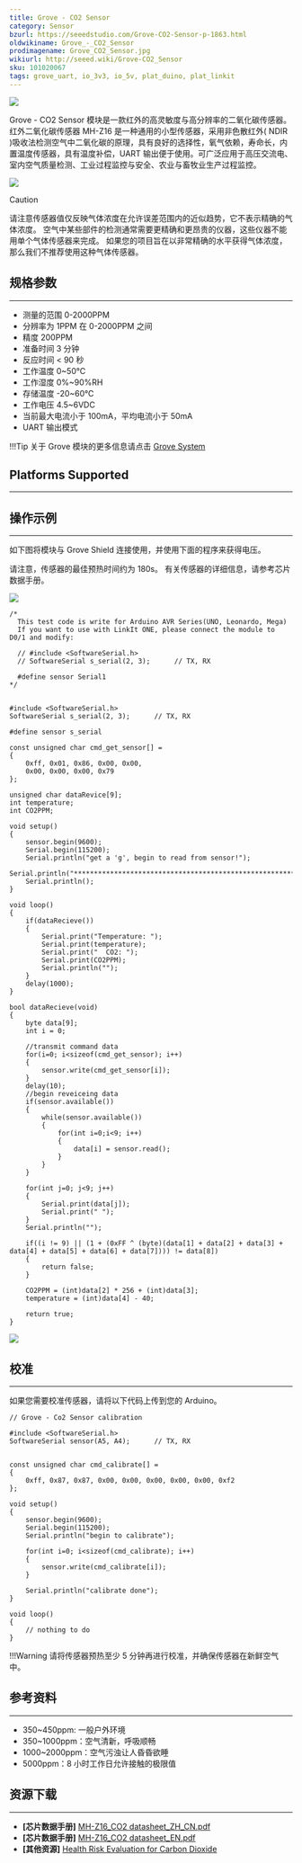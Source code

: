 ```yaml
---
title: Grove - CO2 Sensor
category: Sensor
bzurl: https://seeedstudio.com/Grove-CO2-Sensor-p-1863.html
oldwikiname: Grove_-_CO2_Sensor
prodimagename: Grove_CO2_Sensor.jpg
wikiurl: http://seeed.wiki/Grove-CO2_Sensor
sku: 101020067
tags: grove_uart, io_3v3, io_5v, plat_duino, plat_linkit
---
```


![](https://raw.githubusercontent.com/SeeedDocument/Grove-CO2_Sensor/master/img/Grove_CO2_Sensor.jpg)

Grove - CO2 Sensor 模块是一款红外的高灵敏度与高分辨率的二氧化碳传感器。红外二氧化碳传感器 MH-Z16 是一种通用的小型传感器，采用非色散红外( NDIR )吸收法检测空气中二氧化碳的原理，具有良好的选择性，氧气依赖，寿命长，内置温度传感器，具有温度补偿，UART 输出便于使用。可广泛应用于高压交流电、室内空气质量检测、工业过程监控与安全、农业与畜牧业生产过程监控。

[![](https://github.com/SeeedDocument/wiki_chinese/raw/master/docs/images/click_to_buy.PNG)](https://item.taobao.com/item.htm?spm=a1z10.3-c.w4002-11172317909.10.2b000cc1zdAduU&id=45476707662)

<div class="admonition warning">
<p class="admonition-title">Caution</p>
请注意传感器值仅反映气体浓度在允许误差范围内的近似趋势，它不表示精确的气体浓度。 空气中某些部件的检测通常需要更精确和更昂贵的仪器，这些仪器不能用单个气体传感器来完成。 如果您的项目旨在以非常精确的水平获得气体浓度，那么我们不推荐使用这种气体传感器。
</div>

## 规格参数
-------------

-   测量的范围 0-2000PPM
-   分辨率为 1PPM 在 0-2000PPM 之间
-   精度 200PPM
-   准备时间 3 分钟
-   反应时间 < 90 秒
-   工作温度 0~50℃
-   工作湿度 0%~90%RH
-   存储温度 -20~60℃
-   工作电压 4.5~6VDC
-   当前最大电流小于 100mA，平均电流小于 50mA
-   UART 输出模式

!!!Tip
     关于 Grove 模块的更多信息请点击 [Grove System](http://seeed.wiki/Grove_System/)

## Platforms Supported
-------------------

## 操作示例
-------------

如下图将模块与 Grove Shield 连接使用，并使用下面的程序来获得电压。

请注意，传感器的最佳预热时间约为 180s。 有关传感器的详细信息，请参考芯片数据手册。

![](https://raw.githubusercontent.com/SeeedDocument/Grove-CO2_Sensor/master/img/5.jpg)

```
/*
  This test code is write for Arduino AVR Series(UNO, Leonardo, Mega)
  If you want to use with LinkIt ONE, please connect the module to D0/1 and modify:

  // #include <SoftwareSerial.h>
  // SoftwareSerial s_serial(2, 3);      // TX, RX

  #define sensor Serial1
*/


#include <SoftwareSerial.h>
SoftwareSerial s_serial(2, 3);      // TX, RX

#define sensor s_serial

const unsigned char cmd_get_sensor[] =
{
    0xff, 0x01, 0x86, 0x00, 0x00,
    0x00, 0x00, 0x00, 0x79
};

unsigned char dataRevice[9];
int temperature;
int CO2PPM;

void setup()
{
    sensor.begin(9600);
    Serial.begin(115200);
    Serial.println("get a 'g', begin to read from sensor!");
    Serial.println("********************************************************");
    Serial.println();
}

void loop()
{
    if(dataRecieve())
    {
        Serial.print("Temperature: ");
        Serial.print(temperature);
        Serial.print("  CO2: ");
        Serial.print(CO2PPM);
        Serial.println("");
    }
    delay(1000);
}

bool dataRecieve(void)
{
    byte data[9];
    int i = 0;

    //transmit command data
    for(i=0; i<sizeof(cmd_get_sensor); i++)
    {
        sensor.write(cmd_get_sensor[i]);
    }
    delay(10);
    //begin reveiceing data
    if(sensor.available())
    {
        while(sensor.available())
        {
            for(int i=0;i<9; i++)
            {
                data[i] = sensor.read();
            }
        }
    }

    for(int j=0; j<9; j++)
    {
        Serial.print(data[j]);
        Serial.print(" ");
    }
    Serial.println("");

    if((i != 9) || (1 + (0xFF ^ (byte)(data[1] + data[2] + data[3] + data[4] + data[5] + data[6] + data[7]))) != data[8])
    {
        return false;
    }

    CO2PPM = (int)data[2] * 256 + (int)data[3];
    temperature = (int)data[4] - 40;

    return true;
}
```

![](https://raw.githubusercontent.com/SeeedDocument/Grove-CO2_Sensor/master/img/Uart_co2.jpg)

## 校准
------------
如果您需要校准传感器，请将以下代码上传到您的 Arduino。

```
// Grove - Co2 Sensor calibration

#include <SoftwareSerial.h>
SoftwareSerial sensor(A5, A4);      // TX, RX


const unsigned char cmd_calibrate[] =
{
    0xff, 0x87, 0x87, 0x00, 0x00, 0x00, 0x00, 0x00, 0xf2
};

void setup()
{
    sensor.begin(9600);
    Serial.begin(115200);
    Serial.println("begin to calibrate");

    for(int i=0; i<sizeof(cmd_calibrate); i++)
    {
        sensor.write(cmd_calibrate[i]);
    }

    Serial.println("calibrate done");
}

void loop()
{
    // nothing to do
}
```

!!!Warning
    请将传感器预热至少 5 分钟再进行校准，并确保传感器在新鲜空气中。

## 参考资料
---------

-   350~450ppm: 一般户外环境
-   350~1000ppm：空气清新，呼吸顺畅
-   1000~2000ppm：空气污浊让人昏昏欲睡
-   5000ppm：8 小时工作日允许接触的极限值

## 资源下载
---------

-   **[芯片数据手册]** [MH-Z16\_CO2 datasheet\_ZH\_CN.pdf](https://raw.githubusercontent.com/SeeedDocument/Grove-CO2_Sensor/master/res/MH-Z16_CO2.pdf)
-   **[芯片数据手册]** [MH-Z16\_CO2 datasheet\_EN.pdf](https://raw.githubusercontent.com/SeeedDocument/Grove-CO2_Sensor/master/res/MH-Z16_CO2_datasheet_EN.pdf)
-   **[其他资源]** [Health Risk Evaluation for Carbon Dioxide](http://www.blm.gov/style/medialib/blm/wy/information/NEPA/cfodocs/howell.Par.2800.File.dat/25apxC.pdf)

<!-- This Markdown file was created from http://www.seeedstudio.com/wiki/Grove_-_CO2_Sensor -->
